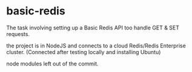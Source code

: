 # basic-redis

The task involving setting up a Basic Redis API too handle GET & SET requests.

the project is in NodeJS and connects to a cloud Redis/Redis Enterprise cluster. (Connected after testing locally and installing Ubuntu)

node modules left out of the commit.
